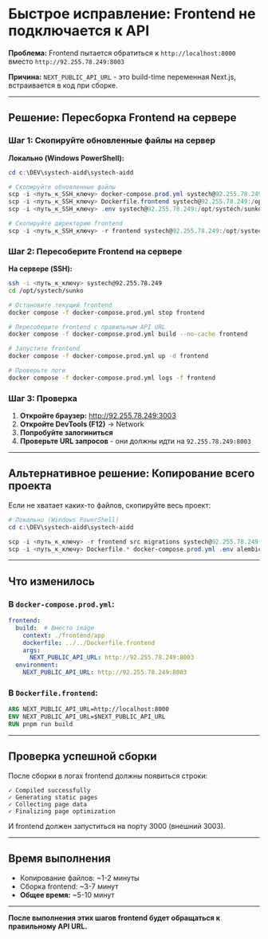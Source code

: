 # Быстрое исправление: Frontend не подключается к API

**Проблема:** Frontend пытается обратиться к `http://localhost:8000` вместо `http://92.255.78.249:8003`

**Причина:** `NEXT_PUBLIC_API_URL` - это build-time переменная Next.js, встраивается в код при сборке.

---

## Решение: Пересборка Frontend на сервере

### Шаг 1: Скопируйте обновленные файлы на сервер

**Локально (Windows PowerShell):**

```powershell
cd c:\DEV\systech-aidd\systech-aidd

# Скопируйте обновленные файлы
scp -i <путь_к_SSH_ключу> docker-compose.prod.yml systech@92.255.78.249:/opt/systech/sunko/
scp -i <путь_к_SSH_ключу> Dockerfile.frontend systech@92.255.78.249:/opt/systech/sunko/
scp -i <путь_к_SSH_ключу> .env systech@92.255.78.249:/opt/systech/sunko/

# Скопируйте директорию frontend
scp -i <путь_к_SSH_ключу> -r frontend systech@92.255.78.249:/opt/systech/sunko/
```

### Шаг 2: Пересоберите Frontend на сервере

**На сервере (SSH):**

```bash
ssh -i <путь_к_ключу> systech@92.255.78.249
cd /opt/systech/sunko

# Остановите текущий frontend
docker compose -f docker-compose.prod.yml stop frontend

# Пересоберите frontend с правильным API URL
docker compose -f docker-compose.prod.yml build --no-cache frontend

# Запустите frontend
docker compose -f docker-compose.prod.yml up -d frontend

# Проверьте логи
docker compose -f docker-compose.prod.yml logs -f frontend
```

### Шаг 3: Проверка

1. **Откройте браузер:** http://92.255.78.249:3003
2. **Откройте DevTools (F12)** → Network
3. **Попробуйте залогиниться**
4. **Проверьте URL запросов** - они должны идти на `92.255.78.249:8003`

---

## Альтернативное решение: Копирование всего проекта

Если не хватает каких-то файлов, скопируйте весь проект:

```powershell
# Локально (Windows PowerShell)
cd c:\DEV\systech-aidd\systech-aidd

scp -i <путь_к_ключу> -r frontend src migrations systech@92.255.78.249:/opt/systech/sunko/
scp -i <путь_к_ключу> Dockerfile.* docker-compose.prod.yml .env alembic.ini pyproject.toml uv.lock docker-entrypoint-api.sh systech@92.255.78.249:/opt/systech/sunko/
```

---

## Что изменилось

### В `docker-compose.prod.yml`:

```yaml
frontend:
  build:  # Вместо image
    context: ./frontend/app
    dockerfile: ../../Dockerfile.frontend
    args:
      NEXT_PUBLIC_API_URL: http://92.255.78.249:8003
  environment:
    NEXT_PUBLIC_API_URL: http://92.255.78.249:8003
```

### В `Dockerfile.frontend`:

```dockerfile
ARG NEXT_PUBLIC_API_URL=http://localhost:8000
ENV NEXT_PUBLIC_API_URL=$NEXT_PUBLIC_API_URL
RUN pnpm run build
```

---

## Проверка успешной сборки

После сборки в логах frontend должны появиться строки:

```
✓ Compiled successfully
✓ Generating static pages
✓ Collecting page data
✓ Finalizing page optimization
```

И frontend должен запуститься на порту 3000 (внешний 3003).

---

## Время выполнения

- Копирование файлов: ~1-2 минуты
- Сборка frontend: ~3-7 минут
- **Общее время:** ~5-10 минут

---

**После выполнения этих шагов frontend будет обращаться к правильному API URL.**

